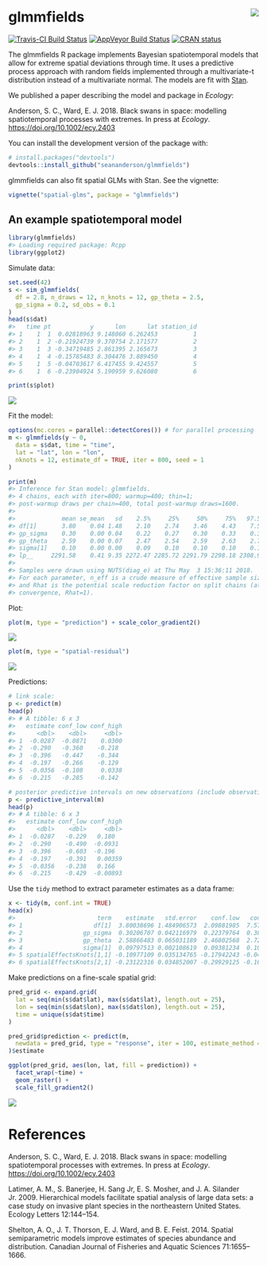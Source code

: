 <!-- README.md is generated from README.Rmd. Please edit that file -->

# glmmfields <img src="inst/logo.png" align="right" />

[![Travis-CI Build
Status](https://travis-ci.org/seananderson/glmmfields.svg?branch=master)](https://travis-ci.org/seananderson/glmmfields)
[![AppVeyor Build
Status](https://ci.appveyor.com/api/projects/status/github/seananderson/glmmfields?branch=master&svg=true)](https://ci.appveyor.com/project/seananderson/glmmfields)
[![CRAN status](https://www.r-pkg.org/badges/version/glmmfields)](https://cran.r-project.org/package=glmmfields)
<!-- [![codecov](https://codecov.io/github/seananderson/glmmfields/branch/master/graphs/badge.svg)](https://codecov.io/github/seananderson/glmmfields) -->

The glmmfields R package implements Bayesian spatiotemporal models that
allow for extreme spatial deviations through time. It uses a predictive
process approach with random fields implemented through a multivariate-t
distribution instead of a multivariate normal. The models are fit with
[Stan](http://mc-stan.org/).

We published a paper describing the model and package in *Ecology*:

Anderson, S. C., Ward, E. J. 2018. Black swans in space: modelling
spatiotemporal processes with extremes. In press at *Ecology*.
<https://doi.org/10.1002/ecy.2403>

You can install the development version of the package with:

``` r
# install.packages("devtools")
devtools::install_github("seananderson/glmmfields")
```

glmmfields can also fit spatial GLMs with Stan. See the vignette:

``` r
vignette("spatial-glms", package = "glmmfields")
```

## An example spatiotemporal model

``` r
library(glmmfields)
#> Loading required package: Rcpp
library(ggplot2)
```

Simulate data:

``` r
set.seed(42)
s <- sim_glmmfields(
  df = 2.8, n_draws = 12, n_knots = 12, gp_theta = 2.5,
  gp_sigma = 0.2, sd_obs = 0.1
)
head(s$dat)
#>   time pt           y      lon      lat station_id
#> 1    1  1  0.02818963 9.148060 6.262453          1
#> 2    1  2 -0.21924739 9.370754 2.171577          2
#> 3    1  3 -0.34719485 2.861395 2.165673          3
#> 4    1  4 -0.15785483 8.304476 3.889450          4
#> 5    1  5 -0.04703617 6.417455 9.424557          5
#> 6    1  6 -0.23904924 5.190959 9.626080          6
```

``` r
print(s$plot)
```

![](README-figs/plot-sim-1.png)

Fit the model:

``` r
options(mc.cores = parallel::detectCores()) # for parallel processing
m <- glmmfields(y ~ 0,
  data = s$dat, time = "time",
  lat = "lat", lon = "lon",
  nknots = 12, estimate_df = TRUE, iter = 800, seed = 1
)
```

``` r
print(m)
#> Inference for Stan model: glmmfields.
#> 4 chains, each with iter=800; warmup=400; thin=1; 
#> post-warmup draws per chain=400, total post-warmup draws=1600.
#> 
#>             mean se_mean   sd    2.5%     25%     50%     75%   97.5% n_eff Rhat
#> df[1]       3.80    0.04 1.48    2.10    2.74    3.46    4.43    7.58  1440 1.00
#> gp_sigma    0.30    0.00 0.04    0.22    0.27    0.30    0.33    0.39   569 1.00
#> gp_theta    2.59    0.00 0.07    2.47    2.54    2.59    2.63    2.72  1600 1.00
#> sigma[1]    0.10    0.00 0.00    0.09    0.10    0.10    0.10    0.10  1600 1.00
#> lp__     2291.58    0.41 9.35 2272.47 2285.72 2291.79 2298.18 2308.96   516 1.01
#> 
#> Samples were drawn using NUTS(diag_e) at Thu May  3 15:36:11 2018.
#> For each parameter, n_eff is a crude measure of effective sample size,
#> and Rhat is the potential scale reduction factor on split chains (at 
#> convergence, Rhat=1).
```

Plot:

``` r
plot(m, type = "prediction") + scale_color_gradient2()
```

![](README-figs/plot-predictions-1.png)<!-- -->

``` r
plot(m, type = "spatial-residual")
```

![](README-figs/plot-predictions-2.png)<!-- -->

Predictions:

``` r
# link scale:
p <- predict(m)
head(p)
#> # A tibble: 6 x 3
#>   estimate conf_low conf_high
#>      <dbl>    <dbl>     <dbl>
#> 1  -0.0287  -0.0871    0.0300
#> 2  -0.290   -0.360    -0.218 
#> 3  -0.396   -0.447    -0.344 
#> 4  -0.197   -0.266    -0.129 
#> 5  -0.0356  -0.108     0.0338
#> 6  -0.215   -0.285    -0.142

# posterior predictive intervals on new observations (include observation error):
p <- predictive_interval(m)
head(p)
#> # A tibble: 6 x 3
#>   estimate conf_low conf_high
#>      <dbl>    <dbl>     <dbl>
#> 1  -0.0287   -0.229   0.180  
#> 2  -0.290    -0.490  -0.0931 
#> 3  -0.396    -0.603  -0.196  
#> 4  -0.197    -0.391   0.00359
#> 5  -0.0356   -0.238   0.166  
#> 6  -0.215    -0.429  -0.00893
```

Use the `tidy` method to extract parameter estimates as a data frame:

``` r
x <- tidy(m, conf.int = TRUE)
head(x)
#>                       term    estimate   std.error    conf.low   conf.high
#> 1                    df[1]  3.80038696 1.484906573  2.09881985  7.57545322
#> 2                 gp_sigma  0.30206707 0.042116979  0.22379764  0.38976618
#> 3                 gp_theta  2.58866483 0.065031189  2.46802568  2.72087920
#> 4                 sigma[1]  0.09797513 0.002108619  0.09381234  0.10216097
#> 5 spatialEffectsKnots[1,1] -0.10977109 0.035134765 -0.17942243 -0.04241248
#> 6 spatialEffectsKnots[2,1] -0.23122316 0.034852007 -0.29929125 -0.16103601
```

Make predictions on a fine-scale spatial grid:

``` r
pred_grid <- expand.grid(
  lat = seq(min(s$dat$lat), max(s$dat$lat), length.out = 25),
  lon = seq(min(s$dat$lon), max(s$dat$lon), length.out = 25),
  time = unique(s$dat$time)
)

pred_grid$prediction <- predict(m,
  newdata = pred_grid, type = "response", iter = 100, estimate_method = "median"
)$estimate

ggplot(pred_grid, aes(lon, lat, fill = prediction)) +
  facet_wrap(~time) +
  geom_raster() +
  scale_fill_gradient2()
```

![](README-figs/grid-predictions-1.png)<!-- -->

# References

Anderson, S. C., Ward, E. J. 2018. Black swans in space: modelling
spatiotemporal processes with extremes. In press at *Ecology*.
<https://doi.org/10.1002/ecy.2403>

Latimer, A. M., S. Banerjee, H. Sang Jr, E. S. Mosher, and J. A.
Silander Jr. 2009. Hierarchical models facilitate spatial analysis of
large data sets: a case study on invasive plant species in the
northeastern United States. Ecology Letters 12:144–154.

Shelton, A. O., J. T. Thorson, E. J. Ward, and B. E. Feist. 2014.
Spatial semiparametric models improve estimates of species abundance and
distribution. Canadian Journal of Fisheries and Aquatic Sciences
71:1655–1666.
